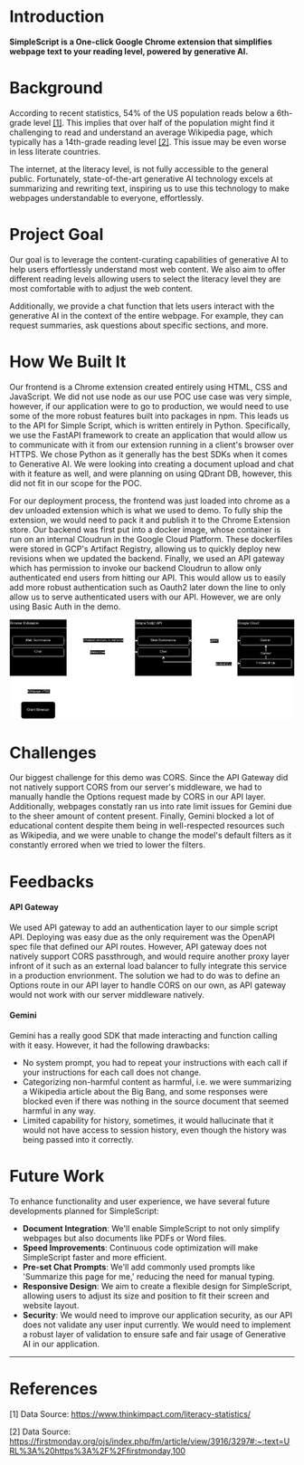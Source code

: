# Introduction

**SimpleScript is a One-click Google Chrome extension that simplifies webpage text to your reading level, powered by generative AI.**

# Background

According to recent statistics, 54% of the US population reads below a 6th-grade level [[1]](#1). This implies that over half of the population might find it challenging to read and understand an average Wikipedia page, which typically has a 14th-grade reading level [[2]](#2). This issue may be even worse in less literate countries.

The internet, at the literacy level, is not fully accessible to the general public. Fortunately, state-of-the-art generative AI technology excels at summarizing and rewriting text, inspiring us to use this technology to make webpages understandable to everyone, effortlessly.

# Project Goal

Our goal is to leverage the content-curating capabilities of generative AI to help users effortlessly understand most web content. We also aim to offer different reading levels allowing users to select the literacy level they are most comfortable with to adjust the web content.

Additionally, we provide a chat function that lets users interact with the generative AI in the context of the entire webpage. For example, they can request summaries, ask questions about specific sections, and more.

# How We Built It

Our frontend is a Chrome extension created entirely using HTML, CSS and JavaScript. We did not use node as our use POC use case was very simple, however, if our application were to go to production, we would need to use some of the more robust features built into packages in npm. This leads us to the API for Simple Script, which is written entirely in Python. Specifically, we use the FastAPI framework to create an application that would allow us to communicate with it from our extension running in a client's browser over HTTPS. We chose Python as it generally has the best SDKs when it comes to Generative AI. We were looking into creating a document upload and chat with it feature as well, and were planning on using QDrant DB, however, this did not fit in our scope for the POC. 

For our deployment process, the frontend was just loaded into chrome as a dev unloaded extension which is what we used to demo. To fully ship the extension, we would need to pack it and publish it to the Chrome Extension store. Our backend was first put into a docker image, whose container is run on an internal Cloudrun in the Google Cloud Platform. These dockerfiles were stored in GCP's Artifact Registry, allowing us to quickly deploy new revisions when we updated the backend. Finally, we used an API gateway which has permission to invoke our backend Cloudrun to allow only authenticated end users from hitting our API. This would allow us to easily add more robust authentication such as Oauth2 later down the line to only allow us to serve authenticated users with our API. However, we are only using Basic Auth in the demo.

![alt text](https://github.com/KalaRohit/Google-AI-Hackathon/blob/42-documentation/Google%20AI%20Hackathon.png)

# Challenges

Our biggest challenge for this demo was CORS. Since the API Gateway did not natively support CORS from our server's middleware, we had to manually handle the Options request made by CORS in our API layer. Additionally, webpages constatly ran us into rate limit issues for Gemini due to the sheer amount of content present. Finally, Gemini blocked a lot of educational content despite them being in well-respected resources such as Wikipedia, and we were unable to change the model's default filters as it constantly errored when we tried to lower the filters.  

# Feedbacks

#### API Gateway

We used API gateway to add an authentication layer to our simple script API. Deploying was easy due as the only requirement was the OpenAPI spec file that defined our API routes. However, API gateway does not natively support CORS passthrough, and would require another proxy layer infront of it such as an external load balancer to fully integrate this service in a production envrionment. The solution we had to do was to define an Options route in our API layer to handle CORS on our own, as API gateway would not work with our server middleware natively.

#### Gemini

Gemini has a really good SDK that made interacting and function calling with it easy. However, it had the following drawbacks:
- No system prompt, you had to repeat your instructions with each call if your instructions for each call does not change.
- Categorizing non-harmful content as harmful, i.e. we were summarizing a Wikipedia article about the Big Bang, and some responses were blocked even if there was nothing in the source document that seemed harmful in any way.
- Limited capability for history, sometimes, it would hallucinate that it would not have access to session history, even though the history was being passed into it correctly.

# Future Work

To enhance functionality and user experience, we have several future developments planned for SimpleScript:

- **Document Integration**: We'll enable SimpleScript to not only simplify webpages but also documents like PDFs or Word files.
- **Speed Improvements**: Continuous code optimization will make SimpleScript faster and more efficient.
- **Pre-set Chat Prompts**: We'll add commonly used prompts like 'Summarize this page for me,' reducing the need for manual typing.
- **Responsive Design**: We aim to create a flexible design for SimpleScript, allowing users to adjust its size and position to fit their screen and website layout.
- **Security**: We would need to improve our application security, as our API does not validate any user input currently. We would need to implement a robust layer of validation to ensure safe and fair usage of Generative AI in our application.

---
# References
<a id="1">[1]</a>
Data Source: https://www.thinkimpact.com/literacy-statistics/

<a id="2">[2]</a>
Data Source: https://firstmonday.org/ojs/index.php/fm/article/view/3916/3297#:~:text=URL%3A%20https%3A%2F%2Ffirstmonday,100
